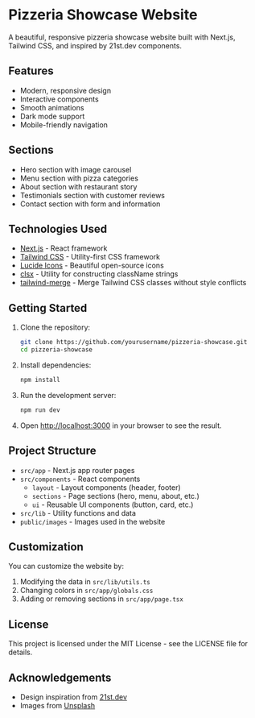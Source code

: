 # Pizzeria Showcase Website

A beautiful, responsive pizzeria showcase website built with Next.js, Tailwind CSS, and inspired by 21st.dev components.

## Features

- Modern, responsive design
- Interactive components
- Smooth animations
- Dark mode support
- Mobile-friendly navigation

## Sections

- Hero section with image carousel
- Menu section with pizza categories
- About section with restaurant story
- Testimonials section with customer reviews
- Contact section with form and information

## Technologies Used

- [Next.js](https://nextjs.org/) - React framework
- [Tailwind CSS](https://tailwindcss.com/) - Utility-first CSS framework
- [Lucide Icons](https://lucide.dev/) - Beautiful open-source icons
- [clsx](https://github.com/lukeed/clsx) - Utility for constructing className strings
- [tailwind-merge](https://github.com/dcastil/tailwind-merge) - Merge Tailwind CSS classes without style conflicts

## Getting Started

1. Clone the repository:
   ```bash
   git clone https://github.com/yourusername/pizzeria-showcase.git
   cd pizzeria-showcase
   ```

2. Install dependencies:
   ```bash
   npm install
   ```

3. Run the development server:
   ```bash
   npm run dev
   ```

4. Open [http://localhost:3000](http://localhost:3000) in your browser to see the result.

## Project Structure

- `src/app` - Next.js app router pages
- `src/components` - React components
  - `layout` - Layout components (header, footer)
  - `sections` - Page sections (hero, menu, about, etc.)
  - `ui` - Reusable UI components (button, card, etc.)
- `src/lib` - Utility functions and data
- `public/images` - Images used in the website

## Customization

You can customize the website by:

1. Modifying the data in `src/lib/utils.ts`
2. Changing colors in `src/app/globals.css`
3. Adding or removing sections in `src/app/page.tsx`

## License

This project is licensed under the MIT License - see the LICENSE file for details.

## Acknowledgements

- Design inspiration from [21st.dev](https://21st.dev/)
- Images from [Unsplash](https://unsplash.com/)
